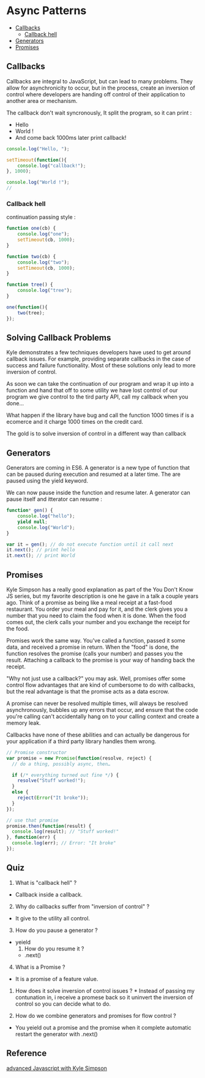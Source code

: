 # Async Patterns

- [Callbacks](#callbacks)
  * [Callback hell](#callback-hell)
- [Generators](#generators)
- [Promises](#promises)

## Callbacks
Callbacks are integral to JavaScript, but can lead to many problems. They allow for asynchronicity to occur, but in the process, create an inversion of control where developers are handing off control of their application to another area or mechanism.


The callback don't wait syncronously, It split the program, so it can print :
  * Hello
  * World !
  * And come back 1000ms later print callback!

```js
console.log("Hello, ");

setTimeout(function(){
	console.log("callback!");
}, 1000);

console.log("World !");
//
```


### Callback hell

continuation passing style :

```js
function one(cb) {
	console.log("one");
	setTimeout(cb, 1000);
}

function two(cb) {
	console.log("two");
	setTimeout(cb, 1000);
}

function tree() {
	console.log("tree");
}

one(function(){
	two(tree);
});
```

## Solving Callback Problems
Kyle demonstrates a few techniques developers have used to get around callback issues. For example, providing separate callbacks in the case of success and failure functionality. Most of these solutions only lead to more inversion of control.

As soon we can take the continuation of our program and wrap  it up into a function and hand that off to some utility we have lost control of our program we give control to the tird party API, call my callback when you done...

What happen if the library have bug and call the function 1000 times
if is a ecomerce and it charge 1000 times on the credit card.

The gold is to solve inversion of control in a different way than callback


## Generators
Generators are coming in ES6. A generator is a new type of function that can be paused during execution and resumed at a later time. The are paused using the yield keyword.


We can now pause inside the function and resume later. A generator can pause itself and itterator can resume :
```js
function* gen() {
	console.log("hello");
	yield null;
	console.log("World");
}

var it = gen(); // do not execute function until it call next
it.next(); // print hello
it.next(); // print World
```

## Promises
Kyle Simpson has a really good explanation as part of the You Don't Know JS series, but my favorite description is one he gave in a talk a couple years ago. Think of a promise as being like a meal receipt at a fast-food restaurant. You order your meal and pay for it, and the clerk gives you a number that you need to claim the food when it is done. When the food comes out, the clerk calls your number and you exchange the receipt for the food.

Promises work the same way. You've called a function, passed it some data, and received a promise in return. When the "food" is done, the function resolves the promise (calls your number) and passes you the result. Attaching a callback to the promise is your way of handing back the receipt.

"Why not just use a callback?" you may ask. Well, promises offer some control flow advantages that are kind of cumbersome to do with callbacks, but the real advantage is that the promise acts as a data escrow.

A promise can never be resolved multiple times, will always be resolved asynchronously, bubbles up any errors that occur, and ensure that the code you're calling can't accidentally hang on to your calling context and create a memory leak.

Callbacks have none of these abilities and can actually be dangerous for your application if a third party library handles them wrong.

```js
// Promise constructor
var promise = new Promise(function(resolve, reject) {
  // do a thing, possibly async, then…

  if (/* everything turned out fine */) {
    resolve("Stuff worked!");
  }
  else {
    reject(Error("It broke"));
  }
});

// use that promise
promise.then(function(result) {
  console.log(result); // "Stuff worked!"
}, function(err) {
  console.log(err); // Error: "It broke"
});
```

## Quiz

1. What is "callback hell" ?
  * Callback inside a callback.

2. Why do callbacks suffer from "inversion of control" ?
  * It give to the utility all control.

3. How do you pause a generator ?
  * yeield
	1. How do you resume it ?
    * .next()

4. What is a Promise ?
  * It is a promise of a feature value.
  1. How does it solve inversion of control issues ?
    * Instead of passing my contunation in, i receive a promese back so it uninvert the inversion of control so you can decide what to do.

5. How do we combine generators and promises for flow control ?
  * You yeield out a promise and the promise when it complete automatic restart the generator with .next()

## Reference
[advanced Javascript with Kyle Simpson](https://frontendmasters.com/courses/advanced-javascript/)
